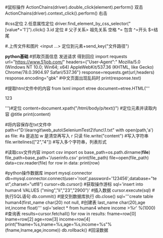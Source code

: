 
#鼠标操作
ActionChains(driver).double_click(element).perform()  双击
ActionChains(driver).context_click().perform()        右击

#css定位
2.任意属性定位 driver.find_element_by_css_selector("[value*='1']").click() 
3.id 定位  #   父子关系>  祖先关系  空格  *= 包含 ^=开头 $=结尾



#.上传文件和图片   <input ...>
定位到元素+send_key("文件路径")


**********************************python基础**********************************
#抓取页面信息 发送请求 得到回应
import requests
url="https://www.51job.com/"
headers={"User-Agent":" Mozilla/5.0 (Windows NT 10.0; Win64; x64) AppleWebKit/537.36 (KHTML, like Gecko) Chrome/78.0.3904.97 Safari/537.36"}
response=requests.get(url,headers)
response.encoding="gbk"   #中文页面出现乱码时
print(response.text)

#提取html文件中的内容
from lxml import etree
document=etree.HTML('''<html lang="en"><body><p>123</p></body></html>''')#定位
content=document.xpath("/html/body/p/text()")    #定位元素并读取内容  @title
print(content)

#将内容保存在txt文件中
path=r"D:\learngit\web_auto\SeleniumTest2\func\1.txt"
with open(path,'a') as file:          #a 是追加 w 是清空再写入 r 只读
    file.write("content")             #写入字符串
    file.writelines(["2","4"])       #写入多个字符串，列表形式
    
#读取csv文件内容
import csv
import os
base_path=os.path.dirname(__file__)
file_path=base_path+'/userinfo.csv'
print(file_path)
file=open(file_path)
data=csv.reader(file)
for row in data:
    print(row)
    
#python操作数据库
import mysql.connector
db=mysql.connector.connect(user='root',password='123456',database="test",charset="utf8")
cursor=db.cursor() #获取操作游标
sql='insert  into human4 VALUES ("ming","li","23","2900")'  #插入数据
cursor.execute(sql)  #执行SQL语句
db.commit()  #提交到数据库执行
db.close() 
sql='''create table human4(first_name char(20) not null,  #创建表
last_name char(20),age int,income float)'''
sql='select * from human4 where income >%r' %(1000)  #查询表
results=cursor.fetchall()
for row in results:
    fname=row[0]
    lname=row[2]
    age=row[3]
    income=row[4]
    print("fname=%s,lname=%s,age=%s,income=%s"%(fname,lname,age,income))
db.rollback()  #回滚数据